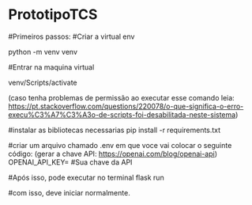 # PrototipoTCS

#Primeiros passos:
#Criar a virtual env

python -m venv venv

#Entrar na maquina virtual

venv/Scripts/activate

(caso tenha problemas de permissão ao executar esse comando leia: https://pt.stackoverflow.com/questions/220078/o-que-significa-o-erro-execu%C3%A7%C3%A3o-de-scripts-foi-desabilitada-neste-sistema)

#instalar as bibliotecas necessarias
pip install -r requirements.txt

#criar um arquivo chamado .env em que voce vai colocar o seguinte código:
(gerar a chave API: https://openai.com/blog/openai-api)
OPENAI_API_KEY= #Sua chave da API

#Após isso, pode executar no terminal
flask run 

#com isso, deve iniciar normalmente.
